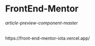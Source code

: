 # FrontEnd-Mentor
<h6>article-preview-component-master</h6>
  <a>https://front-end-mentor-iota.vercel.app/</a>

